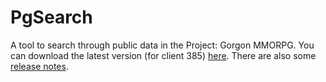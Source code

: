 # PgSearch

A tool to search through public data in the Project: Gorgon MMORPG. You can download the latest version (for client 385) [here](https://github.com/dlebansais/PgSearch-Disclosed/releases/download/v1.1.385.586/PgSearch.exe).
There are also some [release notes](https://github.com/dlebansais/PgSearch-Disclosed/blob/master/ReleaseNotes.md).
